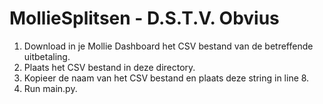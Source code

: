 # MollieSplitsen - D.S.T.V. Obvius
1. Download in je Mollie Dashboard het CSV bestand van de betreffende uitbetaling. 
2. Plaats het CSV bestand in deze directory.
3. Kopieer de naam van het CSV bestand en plaats deze string in line 8.
4. Run main.py.